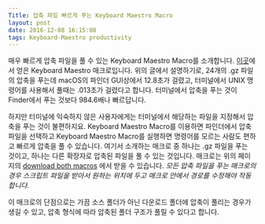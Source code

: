 ```yaml
---
Title: 압축 파일 빠르게 푸는 Keyboard Maestro Macro
layout: post
date: 2016-12-08 16:15:08
tags: Keyboard-Maestro productivity
---
```

매우 빠르게 압축 파일을 풀 수 있는 Keyboard Maestro Macro를 소개합니다. [이곳](http://robservatory.com/quickly-expand-compressed-files-in-finder/ "Quickly expand compressed files in Finder :: The Robservatory")에서 얻은 Keyboard Maestro 매크로입니다. 위의 글에서 설명하기로, 24개의 .gz 파일의 압축을 푸는데 macOS의 파인더 GUI상에서 12.8초가 걸렸고, 터미널에서 UNIX 명령어를 사용해서 풀때는 .013초가 걸렸다고 합니다. 터미널에서 압축을 푸는 것이 Finder에서 푸는 것보다 984.6배나 빠르답니다.

하지만 터미널에 익숙하지 않은 사용자에게는 터미널에서 해당하는 파일을 지정해서 압축을 푸는 것이 불편하지요. Keyboard Maestro Macro를 이용하면 파인더에서 압축 파일을 선택하고 Keyboard Maestro Macro를 실행하면 명령어를 모르는 사람도 편하고 빠르게 압축을 풀 수 있습니다. 여기서 소개하는 매크로 중 하나는 .gz 파일을 푸는 것이고, 하나는 다른 확장자로 압축된 파일을 풀 수 있는 것입니다. 매크로는 위의 페이지의 [download both macros](http://robservatory.com/dlfiles/Finder_expansion_macros.zip)
에서 받을 수 있습니다. *모든 압축 파일을 푸는 매크로의 경우 스크립트 파일을 받아서 원하는 위치에 두고 매크로 안에서 경로를 수정해야 작동합니다.*

이 매크로의 단점으로는 가끔 소스 폴더가 아닌 다운로드 폴더에 압축이 풀리는 경우가 생길 수 있고, 압축 형식에 따라 압축된 폴더 구조가 풀릴 수 있다고 합니다.